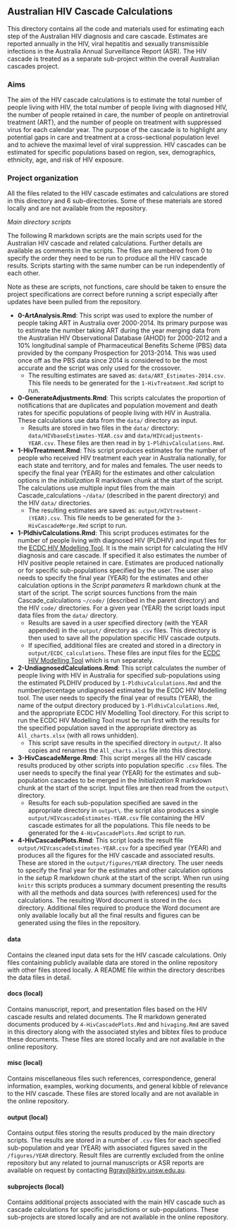 ## Australian HIV Cascade Calculations ##

This directory contains all the code and materials used for estimating each step of the Australian HIV diagnosis and care cascade. Estimates are reported annually in the HIV, viral hepatitis and sexually transmissible infections in the Australia Annual Surveillance Report (ASR). The HIV cascade is treated as a separate sub-project within the overall Australian cascades project. 

### Aims ###

The aim of the HIV cascade calculations is to estimate the total number of people living with HIV, the total number of people living with diagnosed HIV, the number of people retained in care, the number of people on antiretrovial treatment (ART), and the number of people on treatment with suppressed virus for each calendar year. The purpose of the cascade is to highlight any potential gaps in care and treatment at a cross-sectional population level and to achieve the maximal level of viral suppression. HIV cascades can be estimated for specific populations based on region, sex, demographics, ethnicity, age, and risk of HIV exposure. 

### Project organization ###

All the files related to the HIV cascade estimates and calculations are stored in this directory and 6 sub-directories. Some of these materials are stored locally and are not available from the repository. 

_Main directory scripts_

The following R markdown scripts are the main scripts used for the Australian HIV cascade and related calculations. Further details are available as comments in the scripts. The files are numbered from 0 to specify the order they need to be run to produce all the HIV cascade results. Scripts starting with the same number can be run independently of each other. 

Note as these are scripts, not functions, care should be taken to ensure the project specifications are correct before running a script especially after updates have been pulled from the repository.

- **0-ArtAnalysis.Rmd**: This script was used to explore the number of people taking ART in Australia over 2000-2014. Its primary purpose was to estimate the number taking ART during the year merging data from the Australian HIV Observational Database (AHOD) for 2000-2012 and a 10% longitudinal sample of Pharmaceutical Benefits Scheme (PBS) data provided by the company Prospection for 2013-2014. This was used once off as the PBS data since 2014 is considered to be the most accurate and the script was only used for the crossover. 
	- The resulting estimates are saved as: `data/ART_Estimates-2014.csv`. This file needs to be generated for the `1-HivTreatment.Rmd` script to run.
- **0-GenerateAdjustments.Rmd**: This scripts calculates the proportion of notifications that are duplicates and population movement and death rates for specific populations of people living with HIV in Australia. These calculations use data from the `data/` directory as input.
    - Results are stored in two files in the `data/` directory: `data/HIVbaseEstimates-YEAR.csv` and `data/HIVcadjustments-YEAR.csv`. These files are then read in by `1-PldhivCalculations.Rmd`.
- **1-HivTreatment.Rmd**: This script produces estimates for the number of people who received HIV treatment each year in Australia nationally, for each state and territory, and for males and females. The user needs to specify the final year (YEAR) for the estimates and other calculation options in the _initialization_ R markdown chunk at the start of the script. The calculations use multiple input files from the main Cascade_calculations `~/data/` (described in the parent directory) and the HIV `data/` directories.
    - The resulting estimates are saved as: `output/HIVtreatment-(YEAR).csv`. This file needs to be generated for the `3-HivCascadeMerge.Rmd` script to run.
- **1-PldhivCalculations.Rmd**: This script produces estimates for the number of people living with diagnosed HIV (PLDHIV) and input files for the [ECDC HIV Modelling Tool](https://ecdc.europa.eu/en/publications-data/hiv-modelling-tool). It is the main script for calculating the HIV diagnosis and care cascade. If specified it also estimates the number of HIV positive people retained in care. Estimates are produced nationally or for specific sub-populations specified by the user. The user also needs to specify the final year (YEAR) for the estimates and other calculation options in the _Script parameters_ R markdown chunk at the start of the script. The script sources functions from the main Cascade_calculations `~/code/` (described in the parent directory) and the HIV `code/` directories. For a given year (YEAR) the script loads input data files from the `data/` directory. 
    - Results are saved in a user specified directory (with the YEAR appended) in the `output/` directory as `.csv` files. This directory is then used to save all the population specific HIV cascade outputs. 
    - If specified, additional files are created and stored in a directory in `output/ECDC_calculations`. These files are input files for the [ECDC HIV Modelling Tool](https://ecdc.europa.eu/en/publications-data/hiv-modelling-tool) which is run separately. 
- **2-UndiagnosedCalculations.Rmd**: This script calculates the number of people living with HIV in Australia for specified sub-populations using the estimated PLDHIV produced by `1-PldhivCalculations.Rmd` and the number/percentage undiagnosed estimated by the ECDC HIV Modelling tool. The user needs to specify the final year of results (YEAR), the name of the output directory produced by `1-PldhivCalculations.Rmd`, and the appropriate ECDC HIV Modelling Tool directory. For this script to run the ECDC HIV Modelling Tool must be run first with the results for the specified population saved in the appropriate directory as `All_charts.xlsx` (with all rows unhidden). 
    - This script save results in the specified directory in `output/`. It also copies and renames the `All_charts.xlsx` file into this directory. 
- **3-HivCascadeMerge.Rmd**: This script merges all the HIV cascade results produced by other scripts into population specific `.csv` files. The user needs to specify the final year (YEAR) for the estimates and sub-population cascades to be merged in the _Initialization_ R markdown chunk at the start of the script. Input files are then read from the `output\` directory.
    - Results for each sub-population specified are saved in the appropriate directory in `output\`. the script also produces a single `output/HIVcascadeEstimates-YEAR.csv` file containing the HIV cascade estimates for all the populations. This file needs to be generated for the `4-HivCascadePlots.Rmd` script to run.
- **4-HivCascadePlots.Rmd**: This script loads the result file `output/HIVcascadeEstimates-YEAR.csv` for a specified year (YEAR) and produces all the figures for the HIV cascade and associated results. These are stored in the `output/figures/YEAR` directory. The user needs to specify the final year for the estimates and other calculation options in the _setup_ R markdown chunk at the start of the script. When run using `knitr` this scripts produces a summary document presenting the results with all the methods and data sources (with references) used for the calculations. The resulting Word document is stored in the `docs` directory. Additional files required to produce the Word document are only available locally but all the final results and figures can be generated using the files in the repository.  

#### data ####

Contains the cleaned input data sets for the HIV cascade calculations. Only files containing publicly available data are stored in the online repository with other files stored locally. A README file within the directory describes the data files in detail.

#### docs (local) ####

Contains manuscript, report, and presentation files based on the HIV cascade results and related documents. The R markdown generated documents produced by `4-HivCascadePlots.Rmd` and `hivaging.Rmd` are saved in this directory along with the associated styles and bibtex files to produce these documents. These files are stored locally and are not available in the online repository. 

#### misc (local) ####

Contains miscellaneous files such references, correspondence, general information, examples, working documents, and general kibble  of relevance to the HIV cascade. These files are stored locally and are not available in the online repository. 

#### output (local) ####

Contains output files storing the results produced by the main directory scripts. The results are stored in a number of `.csv` files for each specified sub-population and year (YEAR) with associated figures saved in the `/figures/YEAR` directory. Result files are currently excluded from the online repository but any related to journal manuscripts or ASR reports are available on request by contacting Rgray@kirby.unsw.edu.au. 

#### subprojects (local) ####

Contains additional projects associated with the main HIV cascade such as cascade calculations for specific jurisdictions or sub-populations. These sub-projects are stored locally and are not available in the online repository. 








 


